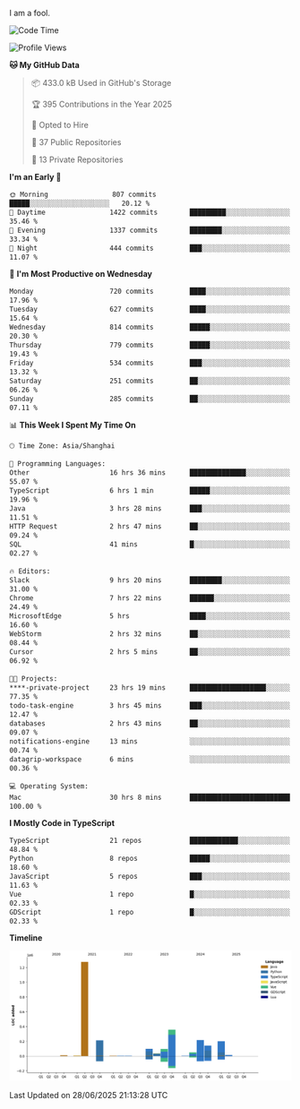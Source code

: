I am a fool.

<!--START_SECTION:waka-->
![Code Time](http://img.shields.io/badge/Code%20Time-3%2C227%20hrs%2039%20mins-blue)

![Profile Views](http://img.shields.io/badge/Profile%20Views-0-blue)

**🐱 My GitHub Data** 

> 📦 433.0 kB Used in GitHub's Storage 
 > 
> 🏆 395 Contributions in the Year 2025
 > 
> 💼 Opted to Hire
 > 
> 📜 37 Public Repositories 
 > 
> 🔑 13 Private Repositories 
 > 
**I'm an Early 🐤** 

```text
🌞 Morning                807 commits         █████░░░░░░░░░░░░░░░░░░░░   20.12 % 
🌆 Daytime                1422 commits        █████████░░░░░░░░░░░░░░░░   35.46 % 
🌃 Evening                1337 commits        ████████░░░░░░░░░░░░░░░░░   33.34 % 
🌙 Night                  444 commits         ███░░░░░░░░░░░░░░░░░░░░░░   11.07 % 
```
📅 **I'm Most Productive on Wednesday** 

```text
Monday                   720 commits         ████░░░░░░░░░░░░░░░░░░░░░   17.96 % 
Tuesday                  627 commits         ████░░░░░░░░░░░░░░░░░░░░░   15.64 % 
Wednesday                814 commits         █████░░░░░░░░░░░░░░░░░░░░   20.30 % 
Thursday                 779 commits         █████░░░░░░░░░░░░░░░░░░░░   19.43 % 
Friday                   534 commits         ███░░░░░░░░░░░░░░░░░░░░░░   13.32 % 
Saturday                 251 commits         ██░░░░░░░░░░░░░░░░░░░░░░░   06.26 % 
Sunday                   285 commits         ██░░░░░░░░░░░░░░░░░░░░░░░   07.11 % 
```


📊 **This Week I Spent My Time On** 

```text
🕑︎ Time Zone: Asia/Shanghai

💬 Programming Languages: 
Other                    16 hrs 36 mins      ██████████████░░░░░░░░░░░   55.07 % 
TypeScript               6 hrs 1 min         █████░░░░░░░░░░░░░░░░░░░░   19.96 % 
Java                     3 hrs 28 mins       ███░░░░░░░░░░░░░░░░░░░░░░   11.51 % 
HTTP Request             2 hrs 47 mins       ██░░░░░░░░░░░░░░░░░░░░░░░   09.24 % 
SQL                      41 mins             █░░░░░░░░░░░░░░░░░░░░░░░░   02.27 % 

🔥 Editors: 
Slack                    9 hrs 20 mins       ████████░░░░░░░░░░░░░░░░░   31.00 % 
Chrome                   7 hrs 22 mins       ██████░░░░░░░░░░░░░░░░░░░   24.49 % 
MicrosoftEdge            5 hrs               ████░░░░░░░░░░░░░░░░░░░░░   16.60 % 
WebStorm                 2 hrs 32 mins       ██░░░░░░░░░░░░░░░░░░░░░░░   08.44 % 
Cursor                   2 hrs 5 mins        ██░░░░░░░░░░░░░░░░░░░░░░░   06.92 % 

🐱‍💻 Projects: 
****-private-project     23 hrs 19 mins      ███████████████████░░░░░░   77.35 % 
todo-task-engine         3 hrs 45 mins       ███░░░░░░░░░░░░░░░░░░░░░░   12.47 % 
databases                2 hrs 43 mins       ██░░░░░░░░░░░░░░░░░░░░░░░   09.07 % 
notifications-engine     13 mins             ░░░░░░░░░░░░░░░░░░░░░░░░░   00.74 % 
datagrip-workspace       6 mins              ░░░░░░░░░░░░░░░░░░░░░░░░░   00.36 % 

💻 Operating System: 
Mac                      30 hrs 8 mins       █████████████████████████   100.00 % 
```

**I Mostly Code in TypeScript** 

```text
TypeScript               21 repos            ████████████░░░░░░░░░░░░░   48.84 % 
Python                   8 repos             █████░░░░░░░░░░░░░░░░░░░░   18.60 % 
JavaScript               5 repos             ███░░░░░░░░░░░░░░░░░░░░░░   11.63 % 
Vue                      1 repo              █░░░░░░░░░░░░░░░░░░░░░░░░   02.33 % 
GDScript                 1 repo              █░░░░░░░░░░░░░░░░░░░░░░░░   02.33 % 
```



**Timeline**

![Lines of Code chart](https://raw.githubusercontent.com/VeejaLiu/VeejaLiu/master/assets/bar_graph.png)


 Last Updated on 28/06/2025 21:13:28 UTC
<!--END_SECTION:waka-->
